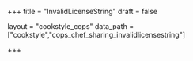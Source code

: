 +++
title = "InvalidLicenseString"
draft = false

layout = "cookstyle_cops"
data_path = ["cookstyle","cops_chef_sharing_invalidlicensestring"]

+++

<!-- The content of this page is automatically generated from the
cops_chef_sharing_invalidlicensestring.yml file in github.com/chef/cookstyle/blob/master/docs-chef-io/data/cookstyle/. -->
